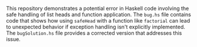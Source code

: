 This repository demonstrates a potential error in Haskell code involving the safe handling of list heads and function application. The `bug.hs` file contains code that shows how using `safeHead` with a function like `factorial` can lead to unexpected behavior if exception handling isn't explicitly implemented. The `bugSolution.hs` file provides a corrected version that addresses this issue.